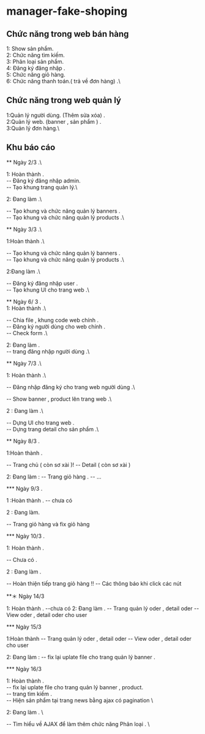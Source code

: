 # manager-fake-shoping

## Chức năng trong web bán hàng

1: Show sản phẩm. \
2: Chức năng tìm kiếm. \
3: Phân loại sản phẩm. \
4: Đăng ký đăng nhập . \
5: Chức năng giỏ hàng. \
6: Chức năng thanh toán.( trả về đơn hàng) .\

## Chức năng trong web quản lý

1:Quản lý người dùng. (Thêm sửa xóa) .\
2:Quản lý web. (banner , sản phẩm ) .\
3:Quản lý đơn hàng.\

## Khu báo cáo

\*\* Ngày 2/3 .\

1: Hoàn thành .\
-- Đăng ký đăng nhập admin.\
-- Tạo khung trang quản lý.\

2: Đang làm .\

-- Tạo khung và chức năng quản lý banners .\
-- Tạo khung và chức năng quản lý products .\

\*\* Ngày 3/3 .\

1:Hoàn thành .\

-- Tạo khung và chức năng quản lý banners .\
-- Tạo khung và chức năng quản lý products .\

2:Đang làm .\

-- Đăng ký đăng nhập user .\
-- Tạo khung UI cho trang web .\

\*\* Ngày 6/ 3 .\
1: Hoàn thành .\

-- Chia file , khung code web chính .\
-- Đăng ký người dùng cho web chính .\
-- Check form .\

2: Đang làm .\
-- trang đăng nhập người dùng .\

\*\* Ngày 7/3 .\

1: Hoàn thành .\

-- Đăng nhập đăng ký cho trang web người dùng .\

-- Show banner , product lên trang web .\

2 : Đang làm .\

-- Dựng UI cho trang web .\
 -- Dựng trang detail cho sản phẩm .\

\*\* Ngày 8/3 .

1:Hoàn thành .

-- Trang chủ ( còn sơ xài )!
-- Detail ( còn sơ xài )

2: Đang làm :
-- Trang giỏ hàng .
-- ...

\*\*\* Ngày 9/3 .

1 :Hoàn thành .
-- chưa có

2 : Đang làm.

-- Trang giỏ hàng và fix giỏ hàng

\*\*\* Ngày 10/3 .

1: Hoàn thành .

-- Chưa có .

2 : Đang làm .

-- Hoàn thiện tiếp trang giỏ hàng !!
-- Các thông báo khi click các nút

\*\*＊ Ngày 14/3

1: Hoàn thành .
--chưa có
2: Đang làm .
-- Trang quản lý oder , detail oder
-- View oder , detail oder cho user

\*\*\* Ngày 15/3

1:Hoàn thành
-- Trang quản lý oder , detail oder
-- View oder , detail oder cho user

2: Đang làm :
-- fix lại uplate file cho trang quản lý banner .

\*\*\* Ngày 16/3

1: Hoàn thành .\
-- fix lại uplate file cho trang quản lý banner , product. \
-- trang tìm kiếm . \
-- Hiện sản phẩm tại trang news bằng ajax có pagination \

2: Đang làm . \

-- Tìm hiểu về AJAX để làm thêm chức năng Phân loại . \
